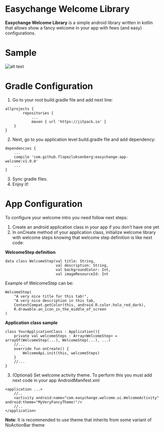 # Easychange Welcome Library
**Easychange Welcome Library** is a simple android library written in kotlin that allows show a fancy welcome in your app with fews (and easy) configurations. 

# Sample
![alt text](https://github.com/flopezluksenberg/easychange-app-welcome/blob/develop/sample.gif?raw=true "Sample Video")

# Gradle Configuration

1. Go to your root build.gradle file and add next line:

```
allprojects {
        repositories {
            ...
            maven { url 'https://jitpack.io' }
    }
}
```
2. Next, go to you application level build.gradle file and add dependency:
```
dependencies {
    ...
    compile 'com.github.flopezluksenberg:easychange-app-welcome:v1.0.0'
    ...
}
```
3. Sync gradle files.
4. Enjoy it!

# App Configuration
To configure your welcome intro you need follow next steps:
1. Create an android application class in your app if you don't have one yet
2. In onCreate method of your application class, initialize welcome library with welcome steps knowing that welcome step definition is like next code:

**WelcomeStep definition**
```
data class WelcomeStep(val title: String,
                       val description: String,
                       val backgroundColor: Int,
                       val imageResourceId: Int
```

Example of WelcomeStep can be:
```
WelcomeStep(
    "A very nice title for this tab!",
    "A very nice description in this tab,
    ContextCompat.getColor(this, android.R.color.holo_red_dark),
    R.drawable.an_icon_in_the_middle_of_screen
)
```

**Application class sample**
```
class YourApplicationClass : Application(){
    private val welcomeSteps : Array<WelcomeStep> = arrayOf(WelcomeStep(...), WelcomeStep(...), ...)
    //...
    override fun onCreate() {
        WelcomeApi.init(this, welcomeSteps)
    }
    //...
}
```
3. (Optional) Set welcome activity theme. To perform this you must add next code in your app AndroidManifest.xml
```
<application ...>
    //..
    <activity android:name="com.easychange.welcome.ui.WelcomeActivity" android:theme="MyVeryFancyTheme!"/>
    //..
</application>
```
**Note**: It is recommended to use theme  that inherits from some variant of NoActionBar theme

